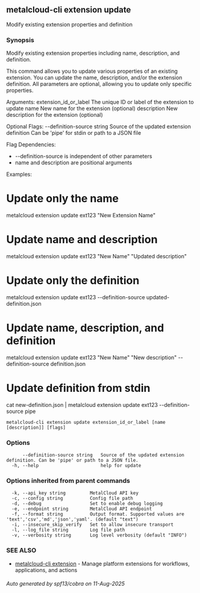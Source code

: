 ## metalcloud-cli extension update

Modify existing extension properties and definition

### Synopsis

Modify existing extension properties including name, description, and definition.

This command allows you to update various properties of an existing extension.
You can update the name, description, and/or the extension definition. All
parameters are optional, allowing you to update only specific properties.

Arguments:
  extension_id_or_label    The unique ID or label of the extension to update
  name                     New name for the extension (optional)
  description              New description for the extension (optional)

Optional Flags:
  --definition-source string   Source of the updated extension definition
                              Can be 'pipe' for stdin or path to a JSON file

Flag Dependencies:
- --definition-source is independent of other parameters
- name and description are positional arguments

Examples:
  # Update only the name
  metalcloud extension update ext123 "New Extension Name"
  
  # Update name and description
  metalcloud extension update ext123 "New Name" "Updated description"
  
  # Update only the definition
  metalcloud extension update ext123 --definition-source updated-definition.json
  
  # Update name, description, and definition
  metalcloud extension update ext123 "New Name" "New description" --definition-source definition.json
  
  # Update definition from stdin
  cat new-definition.json | metalcloud extension update ext123 --definition-source pipe

```
metalcloud-cli extension update extension_id_or_label [name [description]] [flags]
```

### Options

```
      --definition-source string   Source of the updated extension definition. Can be 'pipe' or path to a JSON file.
  -h, --help                       help for update
```

### Options inherited from parent commands

```
  -k, --api_key string         MetalCloud API key
  -c, --config string          Config file path
  -d, --debug                  Set to enable debug logging
  -e, --endpoint string        MetalCloud API endpoint
  -f, --format string          Output format. Supported values are 'text','csv','md','json','yaml'. (default "text")
  -i, --insecure_skip_verify   Set to allow insecure transport
  -l, --log_file string        Log file path
  -v, --verbosity string       Log level verbosity (default "INFO")
```

### SEE ALSO

* [metalcloud-cli extension](metalcloud-cli_extension.md)	 - Manage platform extensions for workflows, applications, and actions

###### Auto generated by spf13/cobra on 11-Aug-2025
